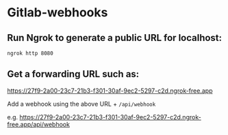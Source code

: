 # Gitlab-webhooks

## Run Ngrok to generate a public URL for localhost:
`ngrok http 8080`

## Get a forwarding URL such as:
https://27f9-2a00-23c7-21b3-f301-30af-9ec2-5297-c2d.ngrok-free.app

Add a webhook using the above URL + `/api/webhook`

e.g. https://27f9-2a00-23c7-21b3-f301-30af-9ec2-5297-c2d.ngrok-free.app/api/webhook
